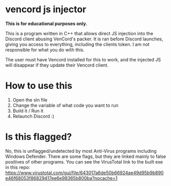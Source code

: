 # vencord js injector
**This is for educational purposes only.**

This is a program written in C++ that allows direct JS injection into the Discord client abusing VenCord's packer.
It is ran before Discord launches, giving you access to everything, including the clients token.
I am not responsible for what you do with this.

The user must have Vencord installed for this to work, and the injected JS will disappear if they update their Vencord client.

# How to use this
1) Open the sln file
2) Change the variable of what code you want to run
3) Build it / Run it
4) Relaunch Discord :)

# Is this flagged?

No, this is unflagged/undetected by most Anti-Virus programs including Windows Defender. There are some flags, but they are linked mainly to false positives of other programs.
You can see the VirusTotal link to the built exe in this repo: https://www.virustotal.com/gui/file/643017a6de50b66924ae49d95b9b890e46f68053f86829417ee6e98365b800ba?nocache=1
